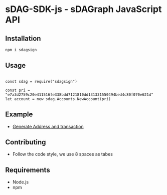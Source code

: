 # sDAG-SDK-js - sDAGraph JavaScript API


## Installation
``` bash
npm i sdagsign
```
## Usage
```

const sdag = require("sdagsign")

const pri = "e7a3d2759c20e411516fe338bdd7121810dd131331550494bed4c80f070e621d"
let account = new sdag.Accounts.NewAccount(pri)

```
## Example

- [Generate Address and transaction](https://github.com/sDAGraph/sDAG-SDK-js/blob/master/docs/account.md)

## Contributing

- Follow the code style, we use 8 spaces as tabes

## Requirements

- Node.js
- npm


